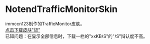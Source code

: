 # NotendTrafficMonitorSkin
immccn123制作的TrafficMonitor皮肤。  
[点击下载皮肤"柒"](https://wws.lanzous.com/i8id1lhys6b "柒.7z")  
已知问题：在显示全部信息时，下载一栏的"xxKB/S"的"/S"辩认度不高。